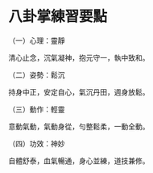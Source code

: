 # 八卦掌練習要點

（一）心理：靈靜

清心止念，沉氣凝神，抱元守一，執中致和。

（二）姿勢：鬆沉

持身中正，安定自心，氣沉丹田，週身放鬆。

（三）動作：輕靈

意動氣動，氣動身從，勻整鬆柔，一動全動。

（四）功效：神妙

自體舒泰，血氣暢通，身心並練，道技兼修。